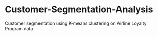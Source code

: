 # Customer-Segmentation-Analysis
Customer segmentation using K-means clustering on Airline Loyalty Program data
